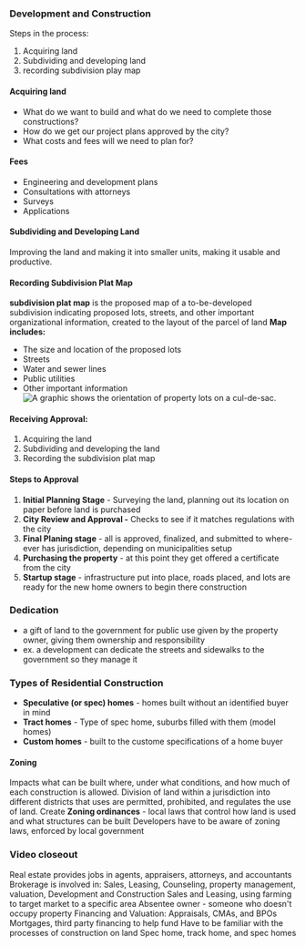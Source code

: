 ### Development and Construction
Steps in the process:
1. Acquiring land
2. Subdividing and developing land 
3. recording subdivision play map
#### Acquiring land
-  What do we want to build and what do we need to complete those constructions?
- How do we get our project plans approved by the city?
- What costs and fees will we need to plan for?
#### Fees
- Engineering and development plans
- Consultations with attorneys
- Surveys
- Applications
#### Subdividing and Developing Land
Improving the land and making it into smaller units, making it usable and productive.
#### Recording Subdivision Plat Map
**subdivision plat map** is the proposed map of a to-be-developed subdivision indicating proposed lots, streets, and other important organizational information, created to the layout of the  parcel of land
**Map includes:**
- The size and location of the proposed lots
- Streets
- Water and sewer lines
- Public utilities
- Other important information
![A graphic shows the orientation of property lots on a cul-de-sac.](https://d1u7daj727sadp.cloudfront.net/images/SubdivisionPlatMap.jpg)


#### Receiving Approval:
1. Acquiring the land
2. Subdividing and developing the land
3. Recording the subdivision plat map

#### Steps to Approval
1. **Initial Planning Stage** - Surveying the land, planning out its location on paper before land is purchased
2. **City Review and Approval -** Checks to see if it matches regulations with the city
3. **Final Planing stage** - all is approved, finalized, and submitted to where-ever has jurisdiction, depending on municipalities setup
4. **Purchasing the property** - at this point they get offered a certificate from the city
5. **Startup stage** - infrastructure put into place, roads placed, and lots are ready for the new home owners to begin there construction

### Dedication 
- a gift of land to the government for public use given by the property owner, giving them ownership and responsibility
- ex. a development can dedicate the streets and sidewalks to the government so they manage it

### Types of Residential Construction
- **Speculative (or spec) homes** - homes built without an identified buyer in mind
- **Tract homes** - Type of spec home, suburbs filled with them (model homes)
- **Custom homes** - built to the custome specifications of a home buyer

#### Zoning 
Impacts what can be built where, under what conditions, and how much of each construction is allowed. Division of land within a jurisdiction into different districts that uses are permitted, prohibited, and regulates the use of land. Create 
**Zoning ordinances** - local laws that control how land is used and what structures can be built
Developers have to be aware of zoning laws, enforced by local government 


### Video closeout
Real estate provides jobs in agents, appraisers, attorneys, and accountants 
Brokerage is involved in:
Sales, Leasing, Counseling, property management, valuation, Development and Construction
Sales and Leasing, using farming to target market to a specific area
Absentee owner - someone who doesn't occupy property 
Financing and Valuation: Appraisals, CMAs, and BPOs
Mortgages, third party financing to help fund 
Have to be familiar with the processes of construction on land
Spec home, track home, and spec homes
